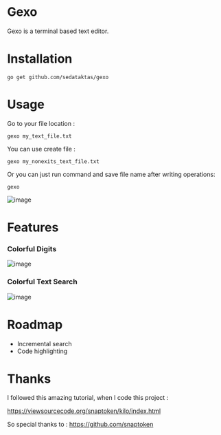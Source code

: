# Gexo

Gexo is a terminal based text editor.

# Installation

    go get github.com/sedataktas/gexo

# Usage

Go to your file location :

    gexo my_text_file.txt

You can use create file :

    gexo my_nonexits_text_file.txt
    
Or you can just run command and save file name after writing operations:

    gexo 
    
![image](https://user-images.githubusercontent.com/51915561/116456286-c597ed00-a86a-11eb-8696-f303fecc8a9c.png)

    
# Features

### Colorful Digits

![image](https://user-images.githubusercontent.com/51915561/116456476-01cb4d80-a86b-11eb-9bb6-02cc497f7b42.png)


### Colorful Text Search

![image](https://user-images.githubusercontent.com/51915561/116456626-245d6680-a86b-11eb-8333-59ba8b7b14c6.png)

# Roadmap

 - Incremental search
 - Code highlighting
 
# Thanks

I followed this amazing tutorial, when I code this project : 

https://viewsourcecode.org/snaptoken/kilo/index.html

So special thanks to : https://github.com/snaptoken

